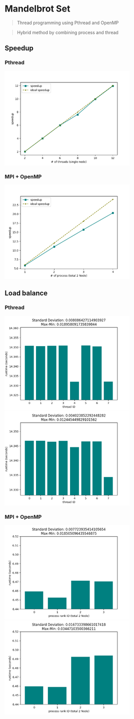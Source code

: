 # Mandelbrot Set

> Thread programming using Pthread and OpenMP

> Hybrid method by combining process and thread

## Speedup

### Pthread

<img src="./src/Speedup_a.png" width="400">

### MPI + OpenMP

<img src="./src/Speedup_b.png" width="400">

## Load balance

### Pthread

<img src="./src/Load_balance_8_1.png" width="400"> <img src="./src/Load_balance_8_2.png" width="400">

### MPI + OpenMP

<img src="./src/Load_balance_b_4_1.png" width="400"> <img src="./src/Load_balance_b_4_2.png" width="400">